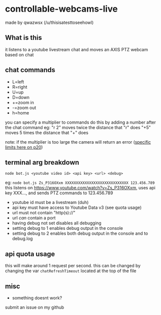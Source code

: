 # controllable-webcams-live
made by qwazwsx (/u/thisisatesttoseehowl)

## What is this

it listens to a youtube livestream chat and moves an AXIS PTZ webcam based on chat

## chat commands
* L=left
* R=right
* U=up
* D=down
* +=zoom in
* -=zoom out
* h=home

you can specify a multiplier to commands
do this by adding a number after the chat command
eg:
"r 2" moves twice the distance that "r" does
"+5" moves 5 times the distance that "+" does

note: if the multiplier is too large the camera will return an error ([specific limits here  on p20](https://www.axis.com/files/manuals/vapix_ptz_52933_en_1307.pdf))


## terminal arg breakdown
 `node bot.js <youtube video id> <api key> <url> <debug>`

eg: `node bot.js Zs_P316OXxm XXXXXXXXXXXXXXXXXXXXXXXXXXXXX 123.456.789`
 		this listens on https://www.youtube.com/watch?v=Zs_P316OXxm, uses api key XXX..., and sends PTZ commands to 123.456.789
 

* youtube id must be a livestream (duh)
* api key must have access to Youtube Data v3 (see quota usage)
* url must not contain "http(s)://"
* url *can* contain a port
* having debug not set disables all debugging
* setting debug to 1 enables debug output in the console
* setting debug to 2 enables both debug output in the console and to debug.log

## api quota usage
this will make around 1 request per second. this can be changed by changing the var `chatRefreshTimeout` located at the top of the file

## misc

* something doesnt work?

submit an issue on my github
